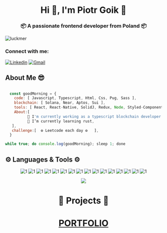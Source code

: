<h1 align="center">Hi 👋, I'm Piotr Goik 🎃</h1>
<h3 align="center">📦 A passionate frontend developer from Poland 📦</h3>

<p align="left"> <img src="https://komarev.com/ghpvc/?username=luckmer&label=Profile%20views&color=0e75b6&style=flat" alt="luckmer" /> </p>

<h3 align="left"> Connect with me: </h3>

[![Linkedin](https://img.shields.io/badge/linkedin%20-%230077B5.svg?&style=for-the-badge&logo=linkedin&logoColor=white)](https://www.linkedin.com/in/piotr-goik-9403a01b7/)
[![Gmail](https://img.shields.io/badge/gmail-D14836?&style=for-the-badge&logo=gmail&logoColor=white)](mailto:piotrsebastiangoik@gmail.com)

## **About Me** 😎

```javascript

  const goodMorning = {
    code: [ Javascript, Typescript, Html, Css, Pug, Sass ],
    blockchain: [ Solana, Near, Aptos, Sui ],
    tools: [ React, React-Native, SolidJ, Redux, Node, Styled-Components, Jest, Express, Babel ],
    About:[
          🔭 I'm currently working as a typescript blockchain developer 
          🌱 I’m currently learning rust,
   ],
   challenge:[  ⚙ Leetcode each day ⚙   ],
  }

while true; do console.log(goodMorning); sleep 1; done

```

## ⚙  Languages & Tools ⚙ 
<p align="center" >
  <img   src = "https://img.shields.io/badge/HTML-239120?style=for-the-badge&logo=html5&logoColor=white "alt ="1"/>
  <img   src = "https://img.shields.io/badge/CSS-239120?&style=for-the-badge&logo=css3&logoColor=white"alt ="1"/>
  <img   src = "https://img.shields.io/badge/JavaScript-323330?style=for-the-badge&logo=javascript&logoColor=F7DF1E"alt ="1"/>
  <img   src = "https://img.shields.io/badge/Node.js-43853D?style=for-the-badge&logo=node.js&logoColor=white "alt ="1"/>
  <img   src = "https://img.shields.io/badge/npm-CB3837?style=for-the-badge&logo=npm&logoColor=white "alt ="1">
  <img   src = "https://img.shields.io/badge/Express.js-404D59?style=for-the-badge&logo=express&logoColor=white "alt ="1"/>
  <img   src = "https://img.shields.io/badge/TypeScript-007ACC?style=for-the-badge&logo=typescript&logoColor=white "alt ="1"/>
  <img   src = "https://img.shields.io/badge/Sass-CC6699?style=for-the-badge&logo=sass&logoColor=white " alt ="1"  />
  <img   src = "https://img.shields.io/badge/React-20232A?style=for-the-badge&logo=react&logoColor=61DAFB "  alt ="1" />
  <img   src = "https://img.shields.io/badge/Redux-593D88?style=for-the-badge&logo=redux&logoColor=white  " alt ="1" />
  <img  src ="https://img.shields.io/badge/React_Router-CA4245?style=for-the-badge&logo=react-router&logoColor=white" alt ="1"/>
  <img  src ="https://img.shields.io/badge/styled--components-DB7093?style=for-the-badge&logo=styled-components&logoColor=white" alt ="1"/>
  <img  src ="https://img.shields.io/badge/MongoDB-4EA94B?style=for-the-badge&logo=mongodb&logoColor=white" alt ="1"/>
  <img  src ="https://img.shields.io/badge/Visual_Studio_Code-0078D4?style=for-the-badge&logo=visual%20studio%20code&logoColor=white"alt ="1" />
  <img  src ="https://img.shields.io/badge/Git-F05032?style=for-the-badge&logo=git&logoColor=white" alt ="1"/>
  <img  src ="https://img.shields.io/badge/Spotify-1ED760?&style=for-the-badge&logo=spotify&logoColor=white"alt ="1" />
  </p>
  
<p align ="center">
  <img  src ="https://github-readme-stats.vercel.app/api?username=luckmer&show_icons=true&theme=radical"  />
  <p/>
 
 
 <h1 align ="center"> 💙 Projects 💙 </h1>
<h1 align="center">
  <a href = "https://piotr-goik.netlify.app/"  >PORTFOLIO</a>
</h1>







